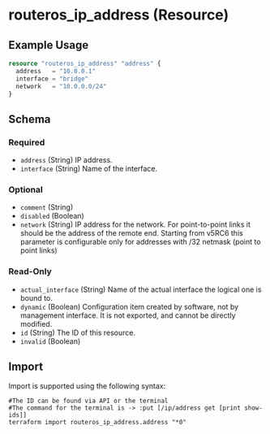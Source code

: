 # routeros_ip_address (Resource)


## Example Usage
```terraform
resource "routeros_ip_address" "address" {
  address   = "10.0.0.1"
  interface = "bridge"
  network   = "10.0.0.0/24"
}
```

<!-- schema generated by tfplugindocs -->
## Schema

### Required

- `address` (String) IP address.
- `interface` (String) Name of the interface.

### Optional

- `comment` (String)
- `disabled` (Boolean)
- `network` (String) IP address for the network. For point-to-point links it should be the address of the remote end. Starting from v5RC6 this parameter is configurable only for addresses with /32 netmask (point to point links)

### Read-Only

- `actual_interface` (String) Name of the actual interface the logical one is bound to.
- `dynamic` (Boolean) Configuration item created by software, not by management interface. It is not exported, and cannot be directly modified.
- `id` (String) The ID of this resource.
- `invalid` (Boolean)

## Import
Import is supported using the following syntax:
```shell
#The ID can be found via API or the terminal
#The command for the terminal is -> :put [/ip/address get [print show-ids]]
terraform import routeros_ip_address.address "*0"
```
